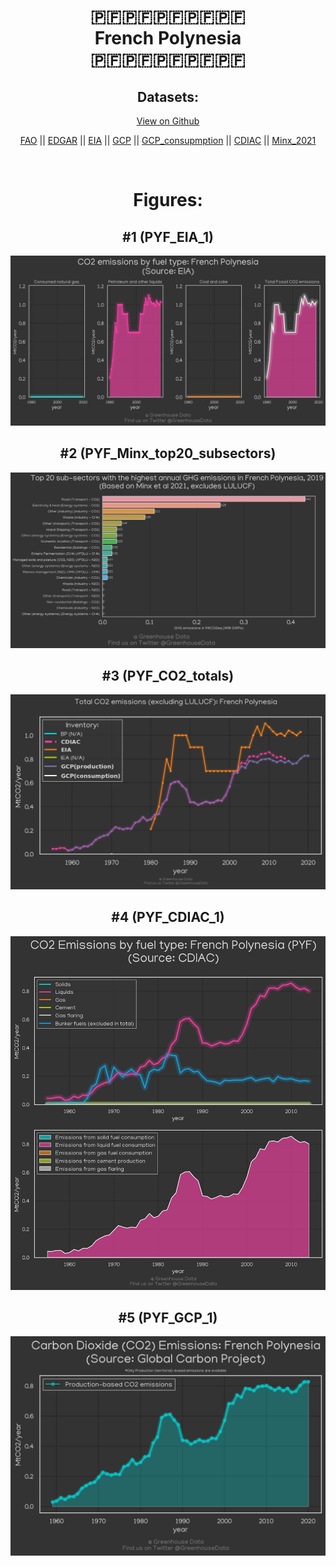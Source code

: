 
<center>
<h1 align="center">
🇵🇫🇵🇫🇵🇫🇵🇫🇵🇫
<br>
French Polynesia
<br>
🇵🇫🇵🇫🇵🇫🇵🇫🇵🇫
</h1>
<h2>Datasets:</h2>
<p><a href="https://github.com/dquintani/GreenhouseData/tree/master/country_data/PYF_French Polynesia/data">View on Github</a>
<br></p><p><a href="data/PYF_FAO.csv">FAO</a> || <a href="data/PYF_EDGAR.csv">EDGAR</a> || <a href="data/PYF_EIA.csv">EIA</a> || <a href="data/PYF_GCP.csv">GCP</a> || <a href="data/PYF_GCP_consupmption.csv">GCP_consupmption</a> || <a href="data/PYF_CDIAC.csv">CDIAC</a> || <a href="data/PYF_Minx_2021.csv">Minx_2021</a></p><p><br></p>
<h1>Figures:</h1><h2>#1 (PYF_EIA_1)</h2>
<p><img alt="" src="figures/PYF_EIA_1.png" /></p><h2>#2 (PYF_Minx_top20_subsectors)</h2>
<p><img alt="" src="figures/PYF_Minx_top20_subsectors.png" /></p><h2>#3 (PYF_CO2_totals)</h2>
<p><img alt="" src="figures/PYF_CO2_totals.png" /></p><h2>#4 (PYF_CDIAC_1)</h2>
<p><img alt="" src="figures/PYF_CDIAC_1.png" /></p><h2>#5 (PYF_GCP_1)</h2>
<p><img alt="" src="figures/PYF_GCP_1.png" /></p>